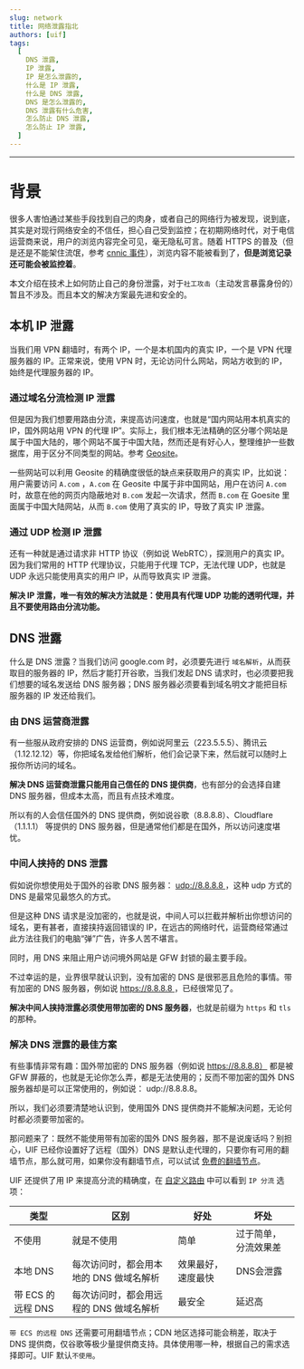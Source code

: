 ```yaml
---
slug: network
title: 网络泄露指北
authors: [uif]
tags:
  [
    DNS 泄露,
    IP 泄露,
    IP 是怎么泄露的,
    什么是 IP 泄露,
    什么是 DNS 泄露,
    DNS 是怎么泄露的,
    DNS 泄露有什么危害,
    怎么防止 DNS 泄露,
    怎么防止 IP 泄露,
  ]
---
```


---

# 背景

很多人害怕通过某些手段找到自己的肉身，或者自己的网络行为被发现，说到底，其实是对现行网络安全的不信任，担心自己受到监控；在初期网络时代，对于电信运营商来说，用户的浏览内容完全可见，毫无隐私可言。随着 HTTPS 的普及（但是还是不能架住流氓，参考 [cnnic 事件](https://pao-pao.net/article/403)），浏览内容不能被看到了，**但是浏览记录还可能会被监控着**。

本文介绍在技术上如何防止自己的身份泄露，对于`社工攻击`（主动发言暴露身份的）暂且不涉及。而且本文的解决方案最先进和安全的。

## 本机 IP 泄露

当我们用 VPN 翻墙时，有两个 IP，一个是本机国内的真实 IP，一个是 VPN 代理服务器的 IP。正常来说，使用 VPN 时，无论访问什么网站，网站方收到的 IP，始终是代理服务器的 IP。

### 通过域名分流检测 IP 泄露

但是因为我们想要用路由分流，来提高访问速度，也就是“国内网站用本机真实的 IP，国外网站用 VPN 的代理 IP”。实际上，我们根本无法精确的区分哪个网站是属于中国大陆的，哪个网站不属于中国大陆，然而还是有好心人，整理维护一些数据库，用于区分不同类型的网站。参考 [Geosite](https://github.com/Loyalsoldier/v2ray-rules-dat)。

一些网站可以利用 Geosite 的精确度很低的缺点来获取用户的真实 IP，比如说：用户需要访问 `A.com` ，`A.com` 在 Geosite 中属于非中国网站，用户在访问 `A.com` 时，故意在他的网页内隐蔽地对 `B.com` 发起一次请求，然而 `B.com` 在 Goesite 里面属于中国大陆网站，从而 `B.com` 使用了真实的 IP，导致了真实 IP 泄露。

### 通过 UDP 检测 IP 泄露

还有一种就是通过请求非 HTTP 协议（例如说 WebRTC），探测用户的真实 IP。因为我们常用的 HTTP 代理协议，只能用于代理 TCP，无法代理 UDP，也就是 UDP 永远只能使用真实的用户 IP，从而导致真实 IP 泄露。

**解决 IP 泄露，唯一有效的解决方法就是：使用具有代理 UDP 功能的透明代理，并且不要使用路由分流功能。**

## DNS 泄露

什么是 DNS 泄露？当我们访问 google.com 时，必须要先进行 `域名解析`，从而获取目的服务器的 IP，然后才能打开谷歌，当我们发起 DNS 请求时，也必须要把我们想要的域名发送给 DNS 服务器；DNS 服务器必须要看到域名明文才能把目标服务器的 IP 发还给我们。

### 由 DNS 运营商泄露

有一些服从政府安排的 DNS 运营商，例如说阿里云（223.5.5.5）、腾讯云（1.12.12.12）等，你把域名发给他们解析，他们会记录下来，然后就可以随时上报你所访问的域名。

**解决 DNS 运营商泄露只能用自己信任的 DNS 提供商**，也有部分的会选择自建 DNS 服务器，但成本太高，而且有点技术难度。

所以有的人会信任国外的 DNS 提供商，例如说谷歌（8.8.8.8）、Cloudflare（1.1.1.1） 等提供的 DNS 服务器，但是通常他们都是在国外，所以访问速度堪忧。

### 中间人挟持的 DNS 泄露

假如说你想使用处于国外的谷歌 DNS 服务器： [udp://8.8.8.8 ](https://www.google.com) ，这种 udp 方式的 DNS 是最常见最悠久的方式。

但是这种 DNS 请求是没加密的，也就是说，中间人可以拦截并解析出你想访问的域名，更有甚者，直接挟持返回错误的 IP，在远古的网络时代，运营商经常通过此方法往我们的电脑“弹”广告，许多人苦不堪言。

同时，用 DNS 来阻止用户访问境外网站是 GFW 封锁的最主要手段。

不过幸运的是，业界很早就认识到，没有加密的 DNS 是很邪恶且危险的事情。带有加密的 DNS 服务器，例如说 [https://8.8.8.8 ](https://www.google.com)，已经很常见了。

**解决中间人挟持泄露必须使用带加密的 DNS 服务器**，也就是前缀为 `https` 和 `tls` 的那种。

### 解决 DNS 泄露的最佳方案

有些事情非常有趣：国外带加密的 DNS 服务器（例如说 https://8.8.8.8） 都是被 GFW 屏蔽的，也就是无论你怎么弄，都是无法使用的；反而不带加密的国外 DNS 服务器却是可以正常使用的，例如说： udp://8.8.8.8。

所以，我们必须要清楚地认识到，使用国外 DNS 提供商并不能解决问题，无论何时都必须要带加密的。

那问题来了：既然不能使用带有加密的国外 DNS 服务器，那不是说废话吗？别担心，UIF 已经你设置好了远程（国外）DNS 是默认走代理的，只要你有可用的翻墙节点，那么就可用，如果你没有翻墙节点，可以试试 [免费的翻墙节点](http://ui4freedom.org/UIF_help/blog/free_proxy_nodes)。

UIF 还提供了用 IP 来提高分流的精确度，在 [自定义路由](http://ui4freedom.org/#/route/my) 中可以看到 `IP 分流` 选项：

| 类型              | 区别                                    | 好处               | 坏处                 |
| ----------------- | --------------------------------------- | ------------------ | -------------------- |
| 不使用            | 就是不使用                              | 简单               | 过于简单，分流效果差 |
| 本地 DNS          | 每次访问时，都会用本地的 DNS 做域名解析 | 效果最好，速度最快 | DNS会泄露            |
| 带 ECS 的远程 DNS | 每次访问时，都会用远程的 DNS 做域名解析 | 最安全             | 延迟高               |

`带 ECS 的远程 DNS` 还需要可用翻墙节点；CDN 地区选择可能会稍差，取决于 DNS 提供商，仅谷歌等极少量提供商支持。具体使用哪一种，根据自己的需求选择即可。UIF 默认`不使用`。
